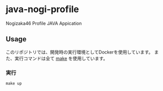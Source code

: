 # java-nogi-profile

Nogizaka46 Profile JAVA Appication

## Usage

このリポジトリでは、開発時の実行環境としてDockerを使用しています。
また、実行コマンドは全て [make](https://www.gnu.org/software/make/) を使用しています。

### 実行

```
make up
```
